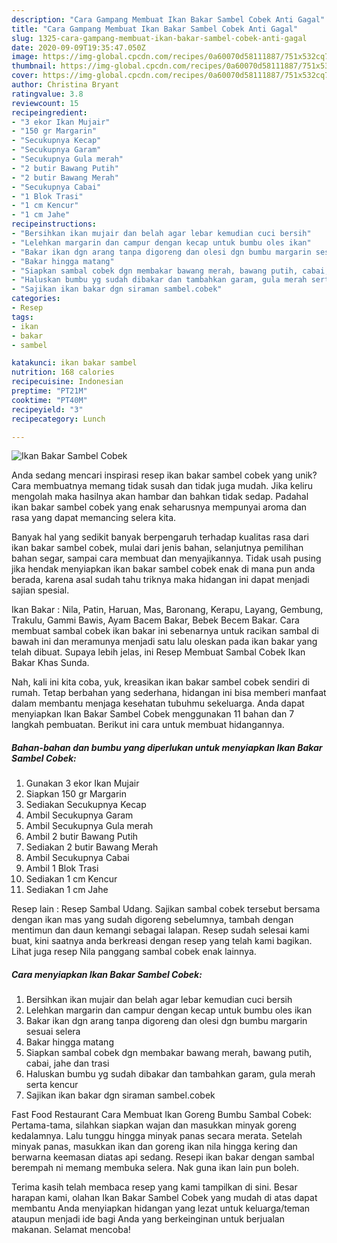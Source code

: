 ```yaml
---
description: "Cara Gampang Membuat Ikan Bakar Sambel Cobek Anti Gagal"
title: "Cara Gampang Membuat Ikan Bakar Sambel Cobek Anti Gagal"
slug: 1325-cara-gampang-membuat-ikan-bakar-sambel-cobek-anti-gagal
date: 2020-09-09T19:35:47.050Z
image: https://img-global.cpcdn.com/recipes/0a60070d58111887/751x532cq70/ikan-bakar-sambel-cobek-foto-resep-utama.jpg
thumbnail: https://img-global.cpcdn.com/recipes/0a60070d58111887/751x532cq70/ikan-bakar-sambel-cobek-foto-resep-utama.jpg
cover: https://img-global.cpcdn.com/recipes/0a60070d58111887/751x532cq70/ikan-bakar-sambel-cobek-foto-resep-utama.jpg
author: Christina Bryant
ratingvalue: 3.8
reviewcount: 15
recipeingredient:
- "3 ekor Ikan Mujair"
- "150 gr Margarin"
- "Secukupnya Kecap"
- "Secukupnya Garam"
- "Secukupnya Gula merah"
- "2 butir Bawang Putih"
- "2 butir Bawang Merah"
- "Secukupnya Cabai"
- "1 Blok Trasi"
- "1 cm Kencur"
- "1 cm Jahe"
recipeinstructions:
- "Bersihkan ikan mujair dan belah agar lebar kemudian cuci bersih"
- "Lelehkan margarin dan campur dengan kecap untuk bumbu oles ikan"
- "Bakar ikan dgn arang tanpa digoreng dan olesi dgn bumbu margarin sesuai selera"
- "Bakar hingga matang"
- "Siapkan sambal cobek dgn membakar bawang merah, bawang putih, cabai, jahe dan trasi"
- "Haluskan bumbu yg sudah dibakar dan tambahkan garam, gula merah serta kencur"
- "Sajikan ikan bakar dgn siraman sambel.cobek"
categories:
- Resep
tags:
- ikan
- bakar
- sambel

katakunci: ikan bakar sambel 
nutrition: 168 calories
recipecuisine: Indonesian
preptime: "PT21M"
cooktime: "PT40M"
recipeyield: "3"
recipecategory: Lunch

---
```



![Ikan Bakar Sambel Cobek](https://img-global.cpcdn.com/recipes/0a60070d58111887/751x532cq70/ikan-bakar-sambel-cobek-foto-resep-utama.jpg)

Anda sedang mencari inspirasi resep ikan bakar sambel cobek yang unik? Cara membuatnya memang tidak susah dan tidak juga mudah. Jika keliru mengolah maka hasilnya akan hambar dan bahkan tidak sedap. Padahal ikan bakar sambel cobek yang enak seharusnya mempunyai aroma dan rasa yang dapat memancing selera kita.

Banyak hal yang sedikit banyak berpengaruh terhadap kualitas rasa dari ikan bakar sambel cobek, mulai dari jenis bahan, selanjutnya pemilihan bahan segar, sampai cara membuat dan menyajikannya. Tidak usah pusing jika hendak menyiapkan ikan bakar sambel cobek enak di mana pun anda berada, karena asal sudah tahu triknya maka hidangan ini dapat menjadi sajian spesial.

Ikan Bakar : Nila, Patin, Haruan, Mas, Baronang, Kerapu, Layang, Gembung, Trakulu, Gammi Bawis, Ayam Bacem Bakar, Bebek Becem Bakar. Cara membuat sambal cobek ikan bakar ini sebenarnya untuk racikan sambal di bawah ini dan meramunya menjadi satu lalu oleskan pada ikan bakar yang telah dibuat. Supaya lebih jelas, ini Resep Membuat Sambal Cobek Ikan Bakar Khas Sunda.


Nah, kali ini kita coba, yuk, kreasikan ikan bakar sambel cobek sendiri di rumah. Tetap berbahan yang sederhana, hidangan ini bisa memberi manfaat dalam membantu menjaga kesehatan tubuhmu sekeluarga. Anda dapat menyiapkan Ikan Bakar Sambel Cobek menggunakan 11 bahan dan 7 langkah pembuatan. Berikut ini cara untuk membuat hidangannya.

<!--inarticleads1-->

##### Bahan-bahan dan bumbu yang diperlukan untuk menyiapkan Ikan Bakar Sambel Cobek:

1. Gunakan 3 ekor Ikan Mujair
1. Siapkan 150 gr Margarin
1. Sediakan Secukupnya Kecap
1. Ambil Secukupnya Garam
1. Ambil Secukupnya Gula merah
1. Ambil 2 butir Bawang Putih
1. Sediakan 2 butir Bawang Merah
1. Ambil Secukupnya Cabai
1. Ambil 1 Blok Trasi
1. Sediakan 1 cm Kencur
1. Sediakan 1 cm Jahe


Resep lain : Resep Sambal Udang. Sajikan sambal cobek tersebut bersama dengan ikan mas yang sudah digoreng sebelumnya, tambah dengan mentimun dan daun kemangi sebagai lalapan. Resep sudah selesai kami buat, kini saatnya anda berkreasi dengan resep yang telah kami bagikan. Lihat juga resep Nila panggang sambal cobek enak lainnya. 

<!--inarticleads2-->

##### Cara menyiapkan Ikan Bakar Sambel Cobek:

1. Bersihkan ikan mujair dan belah agar lebar kemudian cuci bersih
1. Lelehkan margarin dan campur dengan kecap untuk bumbu oles ikan
1. Bakar ikan dgn arang tanpa digoreng dan olesi dgn bumbu margarin sesuai selera
1. Bakar hingga matang
1. Siapkan sambal cobek dgn membakar bawang merah, bawang putih, cabai, jahe dan trasi
1. Haluskan bumbu yg sudah dibakar dan tambahkan garam, gula merah serta kencur
1. Sajikan ikan bakar dgn siraman sambel.cobek


Fast Food Restaurant Cara Membuat Ikan Goreng Bumbu Sambal Cobek: Pertama-tama, silahkan siapkan wajan dan masukkan minyak goreng kedalamnya. Lalu tunggu hingga minyak panas secara merata. Setelah minyak panas, masukkan ikan dan goreng ikan nila hingga kering dan berwarna keemasan diatas api sedang. Resepi ikan bakar dengan sambal berempah ni memang membuka selera. Nak guna ikan lain pun boleh. 

Terima kasih telah membaca resep yang kami tampilkan di sini. Besar harapan kami, olahan Ikan Bakar Sambel Cobek yang mudah di atas dapat membantu Anda menyiapkan hidangan yang lezat untuk keluarga/teman ataupun menjadi ide bagi Anda yang berkeinginan untuk berjualan makanan. Selamat mencoba!
